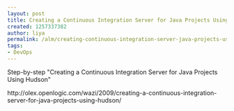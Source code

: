 ```yaml
---
layout: post
title: Creating a Continuous Integration Server for Java Projects Using Hudson
created: 1257337382
author: liya
permalink: /alm/creating-continuous-integration-server-java-projects-using-hudson
tags:
- DevOps
---
```

<p>Step-by-step &quot;Creating a Continuous Integration Server for Java Projects Using Hudson&quot; </p>
<p>http://olex.openlogic.com/wazi/2009/creating-a-continuous-integration-server-for-java-projects-using-hudson/</p>
